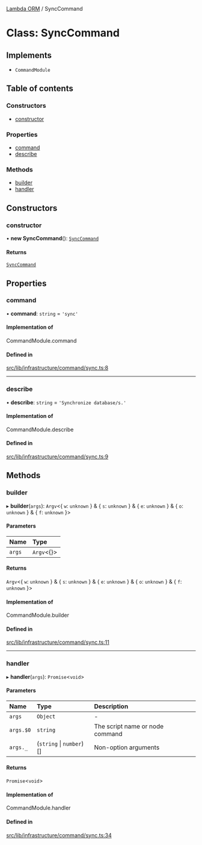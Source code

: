 [Lambda ORM](../README.md) / SyncCommand

# Class: SyncCommand

## Implements

- `CommandModule`

## Table of contents

### Constructors

- [constructor](SyncCommand.md#constructor)

### Properties

- [command](SyncCommand.md#command)
- [describe](SyncCommand.md#describe)

### Methods

- [builder](SyncCommand.md#builder)
- [handler](SyncCommand.md#handler)

## Constructors

### constructor

• **new SyncCommand**(): [`SyncCommand`](SyncCommand.md)

#### Returns

[`SyncCommand`](SyncCommand.md)

## Properties

### command

• **command**: `string` = `'sync'`

#### Implementation of

CommandModule.command

#### Defined in

[src/lib/infrastructure/command/sync.ts:8](https://github.com/lambda-orm/lambdaorm-cli/blob/900ce023968e46fc83e0f297bcdd7c7cc027624c/src/lib/infrastructure/command/sync.ts#L8)

___

### describe

• **describe**: `string` = `'Synchronize database/s.'`

#### Implementation of

CommandModule.describe

#### Defined in

[src/lib/infrastructure/command/sync.ts:9](https://github.com/lambda-orm/lambdaorm-cli/blob/900ce023968e46fc83e0f297bcdd7c7cc027624c/src/lib/infrastructure/command/sync.ts#L9)

## Methods

### builder

▸ **builder**(`args`): `Argv`\<\{ `w`: `unknown`  } & \{ `s`: `unknown`  } & \{ `e`: `unknown`  } & \{ `o`: `unknown`  } & \{ `f`: `unknown`  }\>

#### Parameters

| Name | Type |
| :------ | :------ |
| `args` | `Argv`\<{}\> |

#### Returns

`Argv`\<\{ `w`: `unknown`  } & \{ `s`: `unknown`  } & \{ `e`: `unknown`  } & \{ `o`: `unknown`  } & \{ `f`: `unknown`  }\>

#### Implementation of

CommandModule.builder

#### Defined in

[src/lib/infrastructure/command/sync.ts:11](https://github.com/lambda-orm/lambdaorm-cli/blob/900ce023968e46fc83e0f297bcdd7c7cc027624c/src/lib/infrastructure/command/sync.ts#L11)

___

### handler

▸ **handler**(`args`): `Promise`\<`void`\>

#### Parameters

| Name | Type | Description |
| :------ | :------ | :------ |
| `args` | `Object` | - |
| `args.$0` | `string` | The script name or node command |
| `args._` | (`string` \| `number`)[] | Non-option arguments |

#### Returns

`Promise`\<`void`\>

#### Implementation of

CommandModule.handler

#### Defined in

[src/lib/infrastructure/command/sync.ts:34](https://github.com/lambda-orm/lambdaorm-cli/blob/900ce023968e46fc83e0f297bcdd7c7cc027624c/src/lib/infrastructure/command/sync.ts#L34)
